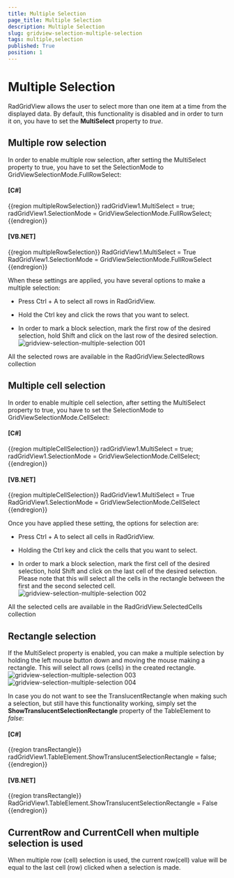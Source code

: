 ```yaml
---
title: Multiple Selection
page_title: Multiple Selection
description: Multiple Selection
slug: gridview-selection-multiple-selection
tags: multiple,selection
published: True
position: 1
---
```


# Multiple Selection



RadGridView allows the user to select more than one item at a 
      time from the displayed data. By default, this functionality is
      disabled and in order to turn it on, you have to set the __MultiSelect__
      property to *true*. 

## Multiple row selection

In order to enable multiple row selection, after setting the 
        MultiSelect property to true, you have
        to set the SelectionMode to GridViewSelectionMode.FullRowSelect:

#### __[C#]__

{{region multipleRowSelection}}
	            radGridView1.MultiSelect = true;
	            radGridView1.SelectionMode = GridViewSelectionMode.FullRowSelect;
	{{endregion}}



#### __[VB.NET]__

{{region multipleRowSelection}}
	        RadGridView1.MultiSelect = True
	        RadGridView1.SelectionMode = GridViewSelectionMode.FullRowSelect
	{{endregion}}



When these settings are applied, you have several options to make a multiple selection:
        

* Press Ctrl + A to select all rows in RadGridView.

* Hold the Ctrl key and click the rows that you want to select.

* In order to mark a block selection, mark the first 
  row of the desired selection,
  hold Shift and click on the last row of the desired selection.![gridview-selection-multiple-selection 001](images/gridview-selection-multiple-selection001.png)

All the selected rows are 
        available in the RadGridView.SelectedRows collection

## Multiple cell selection

In order to enable multiple cell selection, after setting the MultiSelect property to true, 
        you have to set the SelectionMode to GridViewSelectionMode.CellSelect:

#### __[C#]__

{{region multipleCellSelection}}
	            radGridView1.MultiSelect = true;
	            radGridView1.SelectionMode = GridViewSelectionMode.CellSelect;
	{{endregion}}



#### __[VB.NET]__

{{region multipleCellSelection}}
	        RadGridView1.MultiSelect = True
	        RadGridView1.SelectionMode = GridViewSelectionMode.CellSelect
	{{endregion}}



Once you have applied these setting, the options for selection are:

* Press Ctrl + A to select all cells in RadGridView.  

* Holding the Ctrl key and click the cells that you want to select.
    

* In order to mark a block selection, mark the first cell of the desired selection, hold Shift and click on the last cell of the desired selection. Please note that this will select all the cells in the rectangle between the first and the second selected cell.
    ![gridview-selection-multiple-selection 002](images/gridview-selection-multiple-selection002.png)

All the selected cells are available in the RadGridView.SelectedCells collection
        

## Rectangle selection

If the MultiSelect property is enabled, you can make a multiple selection by holding the left mouse button down and moving the mouse making a rectangle. 
      This will select all rows (cells) in the created rectangle. ![gridview-selection-multiple-selection 003](images/gridview-selection-multiple-selection003.png)![gridview-selection-multiple-selection 004](images/gridview-selection-multiple-selection004.png)

In case you do not want to see the TranslucentRectangle 
      when making such a selection, but still have this functionality 
      working, simply set the __ShowTranslucentSelectionRectangle__
      property of the TableElement to *false*:
      

#### __[C#]__

{{region transRectangle}}
	            radGridView1.TableElement.ShowTranslucentSelectionRectangle = false;
	{{endregion}}



#### __[VB.NET]__

{{region transRectangle}}
	        RadGridView1.TableElement.ShowTranslucentSelectionRectangle = False
	{{endregion}}



## CurrentRow and CurrentCell when multiple selection is used

When multiple row (cell) selection is used, the current row(cell) value will be
      equal to the last cell (row) clicked when a selection is made. 
